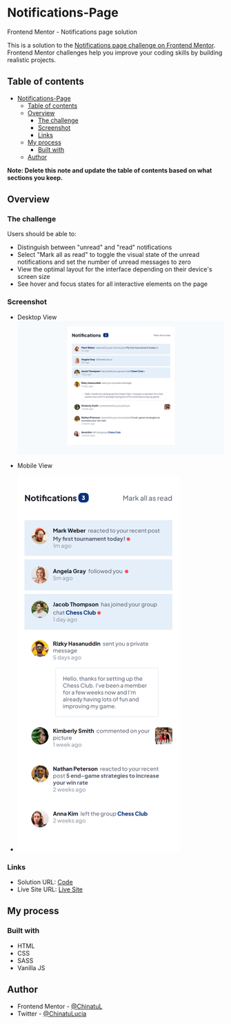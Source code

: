 # Notifications-Page

Frontend Mentor - Notifications page solution

This is a solution to the [Notifications page challenge on Frontend Mentor](https://www.frontendmentor.io/challenges/notifications-page-DqK5QAmKbC). Frontend Mentor challenges help you improve your coding skills by building realistic projects.

## Table of contents

-   [Notifications-Page](#notifications-page)
    -   [Table of contents](#table-of-contents)
    -   [Overview](#overview)
        -   [The challenge](#the-challenge)
        -   [Screenshot](#screenshot)
        -   [Links](#links)
    -   [My process](#my-process)
        -   [Built with](#built-with)
    -   [Author](#author)

**Note: Delete this note and update the table of contents based on what sections you keep.**

## Overview

### The challenge

Users should be able to:

-   Distinguish between "unread" and "read" notifications
-   Select "Mark all as read" to toggle the visual state of the unread notifications and set the number of unread messages to zero
-   View the optimal layout for the interface depending on their device's screen size
-   See hover and focus states for all interactive elements on the page

### Screenshot

-   Desktop View
    ![](./screenshots/desktop-view.png)

-   Mobile View
-   ![](./screenshots/mobile-view.png)

### Links

-   Solution URL: [Code](https://github.com/ChinatuL/Notifications-Page)
-   Live Site URL: [Live Site](https://chinatul.github.io/Notifications-Page/)

## My process

### Built with

-   HTML
-   CSS
-   SASS
-   Vanilla JS

## Author

-   Frontend Mentor - [@ChinatuL](https://www.frontendmentor.io/profile/ChinatuL)
-   Twitter - [@ChinatuLucia](https://www.twitter.com/ChinatuLucia)

